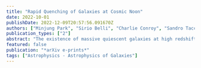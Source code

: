 ```yaml
---
title: "Rapid Quenching of Galaxies at Cosmic Noon"
date: 2022-10-01
publishDate: 2022-12-09T20:57:56.091670Z
authors: ["Minjung Park", "Sirio Belli", "Charlie Conroy", "Sandro Tacchella", "Joel Leja", "Sam E. Cutler", "Benjamin D. Johnson", "Erica J. Nelson", "Razieh Emami"]
publication_types: ["2"]
abstract: "The existence of massive quiescent galaxies at high redshift seems to require rapid quenching, but it is unclear whether all quiescent galaxies have gone through this phase and what physical mechanisms are involved. To study rapid quenching, we use rest- frame colors to select 12 young quiescent galaxies at z~1.5. From spectral energy distribution fitting, we find that they all experienced intense starbursts prior to rapid quenching. We confirm this with deep Magellan/FIRE spectroscopic observations for a subset of seven galaxies. Broad emission lines are detected for two galaxies and are most likely caused by AGN activity. The other five galaxies do not show any emission features, suggesting that gas has already been removed or depleted. Most of the rapidly quenched galaxies are more compact than normal quiescent galaxies, providing evidence for a central starburst in the recent past. We estimate an average transition time of 300 Myr for the rapid quenching phase. Approximately 4% of quiescent galaxies at z=1.5 have gone through rapid quenching; this fraction increases to 23% at z=2.2. We identify analogs in the TNG100 simulation and find that rapid quenching for these galaxies is driven by AGN, and for half of the cases, gas-rich major mergers seem to trigger the starburst. We conclude that these massive quiescent galaxies are not just rapidly quenched but also rapidly formed through a major starburst. We speculate that mergers drive gas inflow towards the central regions and grow supermassive black holes, leading to rapid quenching by AGN feedback."
featured: false
publication: "*arXiv e-prints*"
tags: ["Astrophysics - Astrophysics of Galaxies"]
---
```


